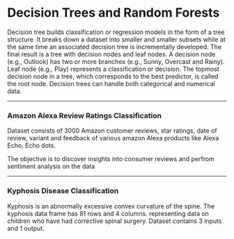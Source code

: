 # Decision Trees and Random Forests

Decision tree builds classification or regression models in the form of a tree structure. It breaks down a dataset into smaller and smaller subsets while at the same time an associated decision tree is incrementally developed. The final result is a tree with decision nodes and leaf nodes. A decision node (e.g., Outlook) has two or more branches (e.g., Sunny, Overcast and Rainy). Leaf node (e.g., Play) represents a classification or decision. The topmost decision node in a tree, which corresponds to the best predictor, is called the root node. Decision trees can handle both categorical and numerical data.  

--- 

### Amazon Alexa Review Ratings Classification

Dataset consists of 3000 Amazon customer reviews, star ratings, date of review, variant and feedback of various amazon Alexa products like Alexa Echo, Echo dots.

The objective is to discover insights into consumer reviews and perfrom sentiment analysis on the data

---

### Kyphosis Disease Classification

Kyphosis is an abnormally excessive convex curvature of the spine. The kyphosis data frame has 81 rows and 4 columns. representing data on children who have had corrective spinal surgery. Dataset contains 3 inputs and 1 output.
